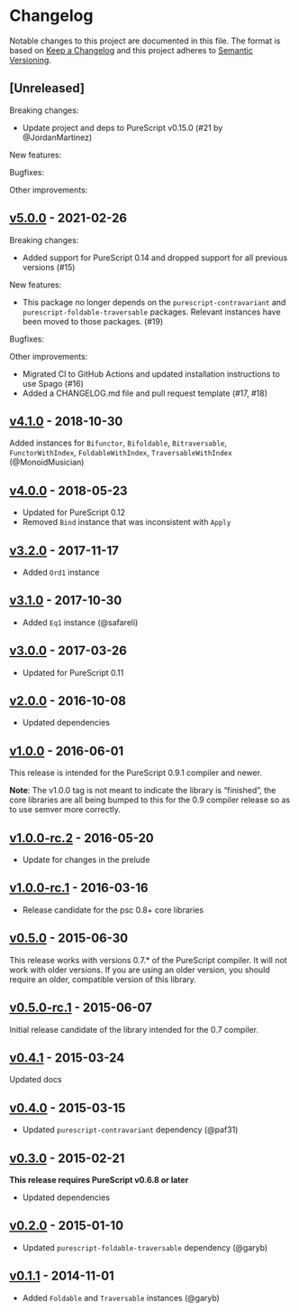 # Changelog

Notable changes to this project are documented in this file. The format is based on [Keep a Changelog](https://keepachangelog.com/en/1.0.0/) and this project adheres to [Semantic Versioning](https://semver.org/spec/v2.0.0.html).

## [Unreleased]

Breaking changes:
- Update project and deps to PureScript v0.15.0 (#21 by @JordanMartinez)

New features:

Bugfixes:

Other improvements:

## [v5.0.0](https://github.com/purescript/purescript-const/releases/tag/v5.0.0) - 2021-02-26

Breaking changes:
  - Added support for PureScript 0.14 and dropped support for all previous versions (#15)

New features:
  - This package no longer depends on the `purescript-contravariant` and `purescript-foldable-traversable` packages. Relevant instances have been moved to those packages. (#19)

Bugfixes:

Other improvements:
  - Migrated CI to GitHub Actions and updated installation instructions to use Spago (#16)
  - Added a CHANGELOG.md file and pull request template (#17, #18)

## [v4.1.0](https://github.com/purescript/purescript-const/releases/tag/v4.1.0) - 2018-10-30

Added instances for `Bifunctor`, `Bifoldable`, `Bitraversable`, `FunctorWithIndex`, `FoldableWithIndex`, `TraversableWithIndex` (@MonoidMusician)

## [v4.0.0](https://github.com/purescript/purescript-const/releases/tag/v4.0.0) - 2018-05-23

- Updated for PureScript 0.12
- Removed `Bind` instance that was inconsistent with `Apply`

## [v3.2.0](https://github.com/purescript/purescript-const/releases/tag/v3.2.0) - 2017-11-17

- Added `Ord1` instance

## [v3.1.0](https://github.com/purescript/purescript-const/releases/tag/v3.1.0) - 2017-10-30

- Added `Eq1` instance (@safareli)

## [v3.0.0](https://github.com/purescript/purescript-const/releases/tag/v3.0.0) - 2017-03-26

- Updated for PureScript 0.11

## [v2.0.0](https://github.com/purescript/purescript-const/releases/tag/v2.0.0) - 2016-10-08

- Updated dependencies

## [v1.0.0](https://github.com/purescript/purescript-const/releases/tag/v1.0.0) - 2016-06-01

This release is intended for the PureScript 0.9.1 compiler and newer.

**Note**: The v1.0.0 tag is not meant to indicate the library is “finished”, the core libraries are all being bumped to this for the 0.9 compiler release so as to use semver more correctly.

## [v1.0.0-rc.2](https://github.com/purescript/purescript-const/releases/tag/v1.0.0-rc.2) - 2016-05-20

- Update for changes in the prelude

## [v1.0.0-rc.1](https://github.com/purescript/purescript-const/releases/tag/v1.0.0-rc.1) - 2016-03-16

- Release candidate for the psc 0.8+ core libraries

## [v0.5.0](https://github.com/purescript/purescript-const/releases/tag/v0.5.0) - 2015-06-30

This release works with versions 0.7.\* of the PureScript compiler. It will not work with older versions. If you are using an older version, you should require an older, compatible version of this library.

## [v0.5.0-rc.1](https://github.com/purescript/purescript-const/releases/tag/v0.5.0-rc.1) - 2015-06-07

Initial release candidate of the library intended for the 0.7 compiler.

## [v0.4.1](https://github.com/purescript/purescript-const/releases/tag/v0.4.1) - 2015-03-24

Updated docs

## [v0.4.0](https://github.com/purescript/purescript-const/releases/tag/v0.4.0) - 2015-03-15

- Updated `purescript-contravariant` dependency (@paf31)

## [v0.3.0](https://github.com/purescript/purescript-const/releases/tag/v0.3.0) - 2015-02-21

**This release requires PureScript v0.6.8 or later**
- Updated dependencies

## [v0.2.0](https://github.com/purescript/purescript-const/releases/tag/v0.2.0) - 2015-01-10

- Updated `purescript-foldable-traversable` dependency (@garyb)

## [v0.1.1](https://github.com/purescript/purescript-const/releases/tag/v0.1.1) - 2014-11-01

- Added `Foldable` and `Traversable` instances (@garyb)

